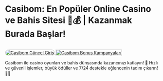 # Casibom: En Popüler Online Casino ve Bahis Sitesi 🎲💰 | Kazanmak Burada Başlar!

<a href="https://cutt.ly/Je07CnaE" title="Tıkla Siteye Git">
    <img src="https://i.ibb.co/XS3cKq9/Ekran-Resmi-2024-09-13-20-40-30.png" alt="Casibom Güncel Giriş" style="max-width: 100%; border: 2px solid #ddd; border-radius: 10px;">
</a>
<a href="https://cutt.ly/Je07CnaE" title="Casibom">
    <img src="https://i.ibb.co/XS3cKq9/Ekran-Resmi-2024-09-13-20-40-30.png" alt="Casibom Bonus Kampanyaları" style="max-width: 100%; border: 2px solid #ddd; margin-top: 15px;">
</a>

Casibom ile casino oyunları ve bahis dünyasında kazancınızı katlayın! 🎯 Hızlı ve güvenli işlemler, büyük ödüller ve 7/24 destekle eğlencenin tadını çıkarın! 🎉🎯
